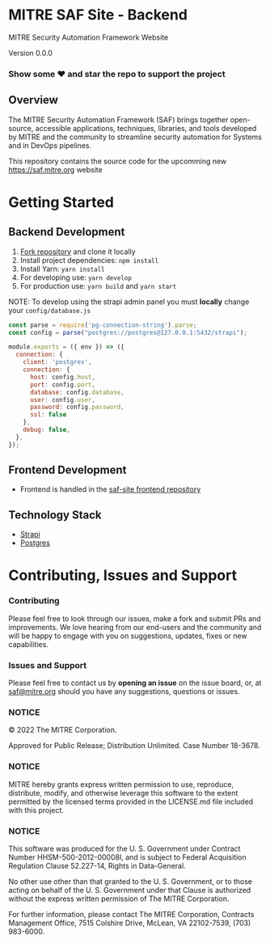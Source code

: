 # MITRE SAF Site - Backend

MITRE Security Automation Framework Website

Version 0.0.0

### Show some :heart: and star the repo to support the project 
  
## Overview

The MITRE Security Automation Framework (SAF) brings together open-source, accessible applications, techniques, libraries, and tools developed by MITRE and the community to streamline security automation for Systems and in DevOps pipelines. 

This repository contains the source code for the upcomming new https://saf.mitre.org website

# Getting Started

## Backend Development

1. [Fork repository](https://github.com/mitre/saf-site-backend) and clone it locally
2. Install project dependencies: `npm install`
3. Install Yarn: `yarn install`
4. For developing use: `yarn develop`
5. For production use: `yarn build` and `yarn start` 

NOTE: To develop using the strapi admin panel you must **locally** change your `config/database.js` 
```js
const parse = require('pg-connection-string').parse;
const config = parse("postgres://postgres@127.0.0.1:5432/strapi");

module.exports = ({ env }) => ({
  connection: {
    client: 'postgres',
    connection: {
      host: config.host,
      port: config.port,
      database: config.database,
      user: config.user,
      password: config.password,
      ssl: false
    },
    debug: false,
  },
});
```

## Frontend Development
- Frontend is handled in the [saf-site frontend repository](https://github.com/mitre/saf-site)

## Technology Stack

- [Strapi](https://strapi.io/)
- [Postgres](https://www.postgresql.org/)

# Contributing, Issues and Support

### Contributing

Please feel free to look through our issues, make a fork and submit PRs and improvements. We love hearing from our end-users and the community and will be happy to engage with you on suggestions, updates, fixes or new capabilities.

### Issues and Support

Please feel free to contact us by **opening an issue** on the issue board, or, at [saf@mitre.org](mailto:saf@mitre.org) should you have any suggestions, questions or issues.

### NOTICE

© 2022 The MITRE Corporation.

Approved for Public Release; Distribution Unlimited. Case Number 18-3678.

### NOTICE

MITRE hereby grants express written permission to use, reproduce, distribute, modify, and otherwise leverage this software to the extent permitted by the licensed terms provided in the LICENSE.md file included with this project.

### NOTICE

This software was produced for the U. S. Government under Contract Number HHSM-500-2012-00008I, and is subject to Federal Acquisition Regulation Clause 52.227-14, Rights in Data-General.

No other use other than that granted to the U. S. Government, or to those acting on behalf of the U. S. Government under that Clause is authorized without the express written permission of The MITRE Corporation.

For further information, please contact The MITRE Corporation, Contracts Management Office, 7515 Colshire Drive, McLean, VA 22102-7539, (703) 983-6000.
